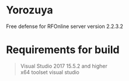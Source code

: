 # Yorozuya
Free defense for RFOnline server version 2.2.3.2

# Requirements for build
> Visual Studio 2017 15.5.2 and higher<br>
> x64 toolset visual studio<br>
